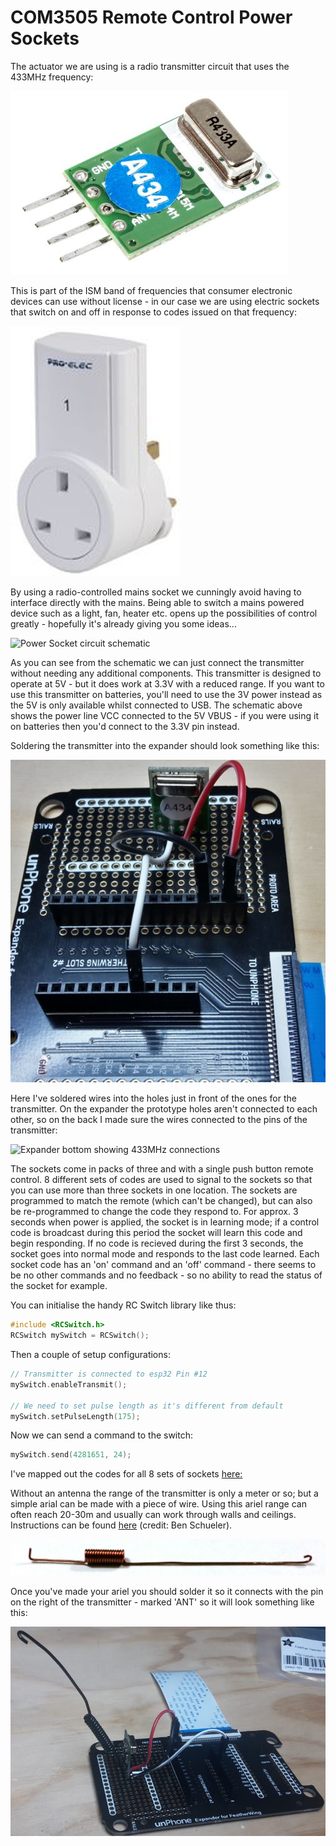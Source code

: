 COM3505 Remote Control Power Sockets
===

The actuator we are using is a radio transmitter circuit that uses the 433MHz
frequency:

![433MHz transmitter](F6172072-01.jpg  "433MHz transmitter")

This is part of the ISM band of frequencies that consumer electronic devices
can use without license - in our case we are using electric sockets that
switch on and off in response to codes issued on that frequency:

![433MHz mains socket](PL15027-40l.jpg  "433MHz mains socket")

By using a radio-controlled mains socket we cunningly avoid having to
interface directly with the mains. Being able to switch a mains powered device
such as a light, fan, heater etc. opens up the possibilities of control
greatly - hopefully it's already giving you some ideas...

![Power Socket circuit schematic](Power-socket-schematic.png  "Power Socket
circuit schematic")

As you can see from the schematic we can just connect the transmitter without
needing any additional components. This transmitter is designed to operate at
5V - but it does work at 3.3V with a reduced range. If you want to use this
transmitter on batteries, you'll need to use the 3V power instead as the 5V is
only available whilst connected to USB. The schematic above shows the power
line VCC connected to the 5V VBUS - if you were using it on batteries then
you'd connect to the 3.3V pin instead.

Soldering the transmitter into the expander should look something like this:

![Expander and 433MHz transmitter](Expander_and_433_closer.jpg) 

Here I've soldered wires into the holes just in front of the ones for the
transmitter. On the expander the prototype holes aren't connected to each
other, so on the back I made sure the wires connected to the pins of the
transmitter:

![Expander bottom showing 433MHz
connections](Expander_bottom_showing_433_connections.jpg) 

The sockets come in packs of three and with a single push button remote
control. 8 different sets of codes are used to signal to the sockets so that
you can use more than three sockets in one location. The sockets are
programmed to match the remote (which can't be changed), but can also be
re-programmed to change the code they respond to. For approx. 3 seconds when
power is applied, the socket is in learning mode; if a control code is
broadcast during this period the socket will learn this code and begin
responding. If no code is recieved during the first 3 seconds, the socket goes
into normal mode and responds to the last code learned. Each socket code has
an 'on' command and an 'off' command - there seems to be no other commands and
no feedback - so no ability to read the status of the socket for example.

You can initialise the handy RC Switch library like thus:

```C
#include <RCSwitch.h>
RCSwitch mySwitch = RCSwitch();
```

Then a couple of setup configurations:

```C
// Transmitter is connected to esp32 Pin #12
mySwitch.enableTransmit();
  
// We need to set pulse length as it's different from default
mySwitch.setPulseLength(175);
```
 
Now we can send a command to the switch:

```C
mySwitch.send(4281651, 24);
```
 
I've mapped out the codes for all 8 sets of sockets
[here:](Power-socket-codes.csv)
 
Without an antenna the range of the transmitter is only a meter or so; but a
simple arial can be made with a piece of wire. Using this ariel range can
often reach 20-30m and usually can work through walls and ceilings.
Instructions can be found
[here](https://github.com/hamishcunningham/fishy-wifi/blob/master/build_doc/How-to-make-a-Air-Cooled-433MHz-antenna.pdf)
(credit: Ben Schueler).
 
 ![Ariel](ariel.png  "Ariel")

Once you've made your ariel you should solder it so it connects with the pin
on the right of the transmitter - marked 'ANT' so it will look something like
this:

![Expander with ariel](Expander_with_ariel.jpg) 
